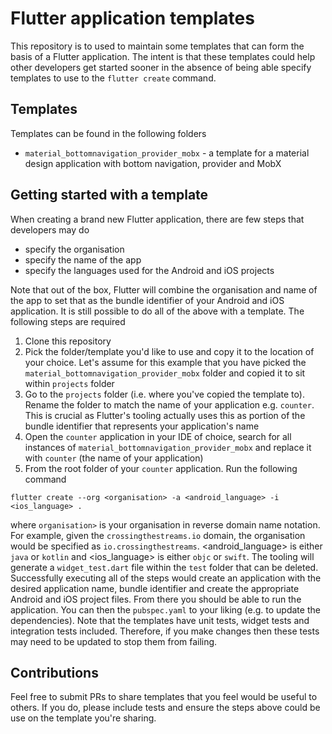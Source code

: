 # Flutter application templates

This repository is to used to maintain some templates that can form the basis of a Flutter application. The intent is that these templates could help other developers get started sooner in the absence of being able specify templates to use to the `flutter create` command.

## Templates 
Templates can be found in the following folders

- `material_bottomnavigation_provider_mobx` - a template for a material design application with bottom navigation, provider and MobX

## Getting started with a template

When creating a brand new Flutter application, there are few steps that developers may do

- specify the organisation 
- specify the name of the app
- specify the languages used for the Android and iOS projects

Note that out of the box, Flutter will combine the organisation and name of the app to set that as the bundle identifier of your Android and iOS application. It is still possible to do all of the above with a template. The following steps are required
1. Clone this repository
2. Pick the folder/template you'd like to use and copy it to the location of your choice. Let's assume for this example that you have picked the `material_bottomnavigation_provider_mobx` folder and copied it to sit within `projects` folder
3. Go to the `projects` folder (i.e. where you've copied the template to). Rename the folder to match the name of your application e.g. `counter`. This is crucial as Flutter's tooling actually uses this as portion of the bundle identifier that represents your application's name
4. Open the `counter` application in your IDE of choice, search for all instances of `material_bottomnavigation_provider_mobx` and replace it with `counter` (the name of your application)
5. From the root folder of your `counter` application. Run the following command

```
flutter create --org <organisation> -a <android_language> -i <ios_language> .
```

where `organisation>` is your organisation in reverse domain name notation. For example, given the `crossingthestreams.io` domain, the organisation would be specified as `io.crossingthestreams`. <android_language> is either `java` or `kotlin` and <ios_language> is either `objc` or `swift`. The tooling will generate a `widget_test.dart` file within the `test` folder that can be deleted. Successfully executing all of the steps would create an application with the desired application name, bundle identifier and create the appropriate Android and iOS project files. From there you should be able to run the application. You can then the `pubspec.yaml` to your liking (e.g. to update the dependencies). Note that the templates have unit tests, widget tests and integration tests included. Therefore, if you make changes then these tests may need to be updated to stop them from failing.

## Contributions

Feel free to submit PRs to share templates that you feel would be useful to others. If you do, please include tests and ensure the steps above could be use on the template you're sharing.
